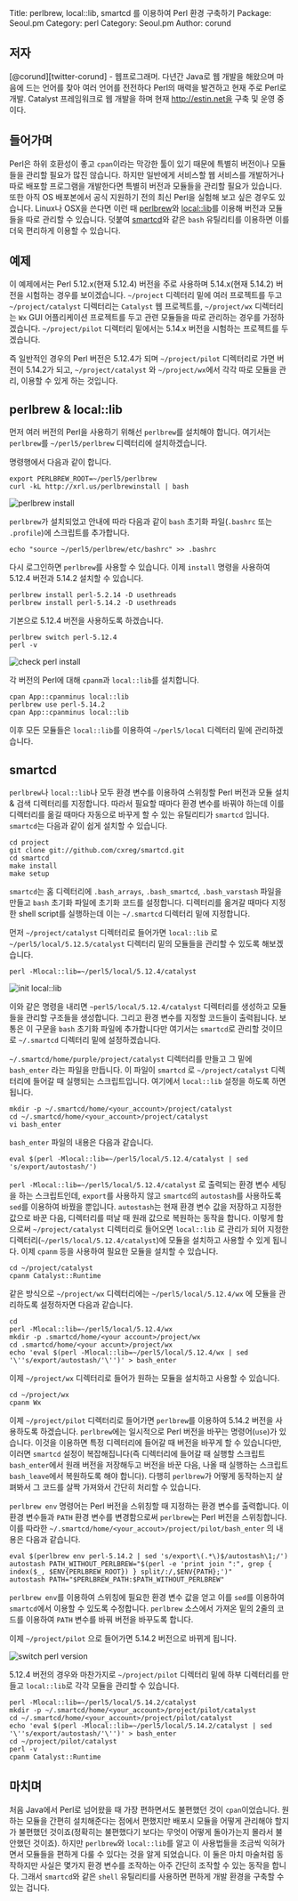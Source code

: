 Title:    perlbrew, local::lib, smartcd 를 이용하여 Perl 환경 구축하기
Package:  Seoul.pm
Category: perl
Category: Seoul.pm
Author:   corund


저자
-----

[@corund][twitter-corund] -
웹프로그래머. 다년간 Java로 웹 개발을 해왔으며 마음에 드는
언어를 찾아 여러 언어를 전전하다  Perl의 매력을 발견하고 현재
주로 Perl로 개발. Catalyst 프레임워크로 웹 개발을 하며 현재
http://estin.net을 구축 및 운영 중이다.



들어가며
--------

Perl은 하위 호환성이 좋고 `cpan`이라는 막강한 툴이 있기 때문에 특별히
버전이나 모듈들을 관리할 필요가 많진 않습니다. 하지만 일반에게 서비스할
웹 서비스를 개발하거나 따로 배포할 프로그램을 개발한다면 특별히 버전과
모듈들을 관리할 필요가 있습니다. 또한 아직 OS 배포본에서 공식 지원하기
전의 최신 Perl을 실험해 보고 싶은 경우도 있습니다.  Linux나 OSX을
쓴다면 이런 때 [perlbrew][perlbrew_home]와
[local::lib][local_lib_home]를 이용해 버전과 모듈들을 따로 관리할 수
있습니다.  덧붙여 [smartcd][smartcd_home]와 같은 `bash` 유틸리티를
이용하면 이를 더욱 편리하게 이용할 수 있습니다.


예제
-----

이 예제에서는 Perl 5.12.x(현재 5.12.4) 버전을 주로 사용하며 5.14.x(현재
5.14.2) 버전을 시험하는 경우를 보이겠습니다.  `~/project` 디렉터리 밑에
여러 프로젝트를 두고 `~/project/catalyst` 디렉터리는 `Catalyst`
웹 프로젝트를, `~/project/wx` 디렉터리는 `Wx` GUI 어플리케이션
프로젝트를 두고 관련 모듈들을 따로 관리하는 경우를 가정하겠습니다.
`~/project/pilot` 디렉터리 밑에서는 5.14.x 버전을 시험하는 프로젝트를
두겠습니다.

즉 일반적인 경우의 Perl 버전은 5.12.4가 되며 `~/project/pilot`
디렉터리로 가면 버전이 5.14.2가 되고, `~/project/catalyst` 와
`~/project/wx`에서 각각 따로 모듈을 관리, 이용할 수 있게 하는
것입니다.



perlbrew & local::lib
----------------------

먼저 여러 버전의 Perl을 사용하기 위해선 `perlbrew`를 설치해야
합니다. 여기서는 `perlbrew`를 `~/perl5/perlbrew` 디렉터리에
설치하겠습니다.

명령행에서 다음과 같이 합니다.

    export PERLBREW_ROOT=~/perl5/perlbrew
    curl -kL http://xrl.us/perlbrewinstall | bash

![perlbrew install][perlbrewinstall]

`perlbrew`가 설치되었고 안내에 따라 다음과 같이 `bash`
초기화 파일(`.bashrc` 또는 `.profile`)에 스크립트를 추가합니다.

    echo "source ~/perl5/perlbrew/etc/bashrc" >> .bashrc
   
다시 로그인하면 `perlbrew`를 사용할 수 있습니다. 이제 `install` 명령을
사용하여 5.12.4 버전과 5.14.2 설치할 수 있습니다.

    perlbrew install perl-5.2.14 -D usethreads
    perlbrew install perl-5.14.2 -D usethreads

기본으로 5.12.4 버전을 사용하도록 하겠습니다.

    perlbrew switch perl-5.12.4
    perl -v

![check perl install][check_perl_install]

각 버전의 Perl에 대해 `cpanm`과 `local::lib`를 설치합니다.

    cpan App::cpanminus local::lib
    perlbrew use perl-5.14.2
    cpan App::cpanminus local::lib

이후 모든 모듈들은 `local::lib`를 이용하여 `~/perl5/local` 디렉터리
밑에 관리하겠습니다.



smartcd
--------

`perlbrew`나 `local::lib`나 모두 환경 변수를 이용하여 스위칭할 Perl
버전과 모듈 설치 & 검색 디렉터리를 지정합니다.  따라서 필요할 때마다
환경 변수를 바꿔야 하는데 이를 디렉터리를 옮길 때마다 자동으로 바꾸게
할 수 있는 유틸리티가 `smartcd` 입니다. `smartcd`는 다음과 같이 쉽게
설치할 수 있습니다.

    cd project
    git clone git://github.com/cxreg/smartcd.git
    cd smartcd
    make install
    make setup

`smartcd`는 홈 디렉터리에 `.bash_arrays`, `.bash_smartcd`,
`.bash_varstash` 파일을 만들고 `bash` 초기화 파일에 초기화 코드를
설정합니다. 디렉터리를 옮겨갈 때마다 지정한 shell script를 실행하는데
이는 `~/.smartcd` 디렉터리 밑에 지정합니다.

먼저 `~/project/catalyst` 디렉터리로 들어가면 `local::lib` 로
`~/perl5/local/5.12.5/catalyst` 디렉터리 밑의 모듈들을 관리할 수
있도록 해보겠습니다.

    perl -Mlocal::lib=~/perl5/local/5.12.4/catalyst

![init local::lib][init_local_lib]

이와 같은 명령을 내리면 `~perl5/local/5.12.4/catalyst` 디렉터리를
생성하고 모듈들을 관리할 구조들을 생성합니다.  그리고 환경 변수를
지정할 코드들이 출력됩니다.  보통은 이 구문을 `bash` 초기화 파일에
추가합니다만 여기서는 `smartcd`로 관리할 것이므로 `~/.smartcd`
디렉터리 밑에 설정하겠습니다.

`~/.smartcd/home/purple/project/catalyst` 디렉터리를 만들고 그 밑에
`bash_enter` 라는 파일을 만듭니다. 이 파일이 `smartcd` 로
`~/project/catalyst` 디렉터리에 들어갈 때 실행되는
스크립트입니다. 여기에서 `local::lib` 설정을 하도록 하면 됩니다.

    mkdir -p ~/.smartcd/home/<your_account>/project/catalyst
    cd ~/.smartcd/home/<your_account>/project/catalyst
    vi bash_enter

`bash_enter` 파일의 내용은 다음과 같습니다.

    eval $(perl -Mlocal::lib=~/perl5/local/5.12.4/catalyst | sed 's/export/autostash/')

`perl -Mlocal::lib=~/perl5/local/5.12.4/catalyst` 로 출력되는 환경
변수 세팅을 하는 스크립트인데, `export`를 사용하지 않고 `smartcd`의
`autostash`를 사용하도록 `sed`를 이용하여 바꿨을 뿐입니다.
`autostash`는 현재 환경 변수 값을 저장하고 지정한 값으로 바꾼 다음,
디렉터리를 떠날 때 원래 값으로 복원하는 동작을 합니다.  이렇게
함으로써 `~/project/catalyst` 디렉터리로 들어오면 `local::lib` 로
관리가 되어 지정한 디렉터리(`~/perl5/local/5.12.4/catalyst`)에 모듈을
설치하고 사용할 수 있게 됩니다. 이제 `cpanm` 등을 사용하여 필요한 모듈을
설치할 수 있습니다.

    cd ~/project/catalyst
    cpanm Catalyst::Runtime

같은 방식으로 `~/project/wx` 디렉터리에는 `~/perl5/local/5.12.4/wx` 에
모듈을 관리하도록 설정하자면 다음과 같습니다.

    cd
    perl -Mlocal::lib=~/perl5/local/5.12.4/wx
    mkdir -p .smartcd/home/<your account>/project/wx
    cd .smartcd/home/<your accunt>/project/wx
    echo 'eval $(perl -Mlocal::lib=~/perl5/local/5.12.4/wx | sed '\''s/export/autostash/'\'')' > bash_enter

이제 `~/project/wx` 디렉터리로 들어가 원하는 모듈을 설치하고 사용할 수
있습니다.

    cd ~/project/wx
    cpanm Wx

이제 `~/project/pilot` 디렉터리로 들어가면 `perlbrew`를 이용하여
5.14.2 버전을 사용하도록 하겠습니다.  `perlbrew`에는 일시적으로 Perl
버전을 바꾸는 명령어(`use`)가 있습니다. 이것을 이용하면 특정 디렉터리에
들어갈 때 버전을 바꾸게 할 수 있습니다만, 이러면 `smartcd` 설정이
복잡해집니다(즉 디렉터리에 들어갈 때 실행할 스크립트 `bash_enter`에서
원래 버전을 저장해두고 버전을 바꾼 다음, 나올 때 실행하는 스크립트
`bash_leave`에서 복원하도록 해야 합니다).  다행히 `perlbrew`가 어떻게
동작하는지 살펴봐서 그 코드를 살짝 가져와서 간단히 처리할 수 있습니다.

`perlbrew env` 명령어는 Perl 버전을 스위칭할 때 지정하는 환경 변수를
출력합니다. 이 환경 변수들과 `PATH` 환경 변수를 변경함으로써
`perlbrew`는 Perl 버전을 스위칭합니다.  이를 따라한
`~/.smartcd/home/<your_accout>/project/pilot/bash_enter` 의 내용은
다음과 같습니다.

    eval $(perlbrew env perl-5.14.2 | sed 's/export\(.*\)$/autostash\1;/')
    autostash PATH_WITHOUT_PERLBREW="$(perl -e 'print join ":", grep { index($_, $ENV{PERLBREW_ROOT}) } split/:/,$ENV{PATH};')"
    autostash PATH="$PERLBREW_PATH:$PATH_WITHOUT_PERLBREW"

`perlbrew env`를 이용하여 스위칭에 필요한 환경 변수 값을
얻고 이를 `sed`를 이용하여 `smartcd`에서 이용할 수 있도록 수정합니다.
`perlbrew` 소스에서 가져온 밑의 2줄의 코드를 이용하여 `PATH` 변수를
바꿔 버전을 바꾸도록 합니다.

이제 `~/project/pilot` 으로 들어가면 5.14.2 버전으로 바뀌게 됩니다.

![switch perl version][switch_perl_version]

5.12.4 버전의 경우와 마찬가지로 `~/project/pilot` 디렉터리 밑에 하부 디렉터리를
만들고 `local::lib`로 각각 모듈을 관리할 수 있습니다.

    perl -Mlocal::lib=~/perl5/local/5.14.2/catalyst
    mkdir -p ~/.smartcd/home/<your_account>/project/pilot/catalyst
    cd ~/.smartcd/home/<your_account>/project/pilot/catalyst
    echo 'eval $(perl -Mlocal::lib=~/perl5/local/5.14.2/catalyst | sed '\''s/export/autostash/'\'')' > bash_enter
    cd ~/project/pilot/catalyst
    perl -v
    cpanm Catalyst::Runtime


마치며
-------

처음 Java에서 Perl로 넘어왔을 때 가장 편하면서도 불편했던 것이
`cpan`이었습니다.  원하는 모듈을 간편히 설치해준다는 점에서 편했지만
배포시 모듈을 어떻게 관리해야 할지가 불편했던 것이죠(정확히는
불편했다기 보다는 무엇이 어떻게 돌아가는지 몰라서 불안했던 것이죠).
하지만 `perlbrew`와 `local::lib`를 알고 이 사용법들을 조금씩
익혀가면서 모듈들을 편하게 다룰 수 있다는 것을 알게 되었습니다.  이
둘은 마치 마술처럼 동작하지만 사실은 몇가지 환경 변수를 조작하는 아주
간단히 조작할 수 있는 동작을 합니다.  그래서 `smartcd`와 같은 `shell`
유틸리티를 사용하면 편하게 개발 환경을 구축할 수 있는 겁니다.



[perlbrew_home]: http://search.cpan.org/~gugod/App-perlbrew-0.33/bin/perlbrew
[local_lib_home]: http://search.cpan.org/~apeiron/local-lib-1.008004/lib/local/lib.pm
[smartcd_home]: https://github.com/cxreg/smartcd

[perlbrewinstall]: perlbrewinstall.png
[check_perl_install]: check_perl_install.png
[init_local_lib]: init_local_lib.png
[switch_perl_version]: switch_perl_version.png
